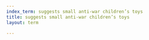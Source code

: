 ```yaml
---
index_term: suggests small anti-war children’s toys
title: suggests small anti-war children’s toys
layout: term

---
```

